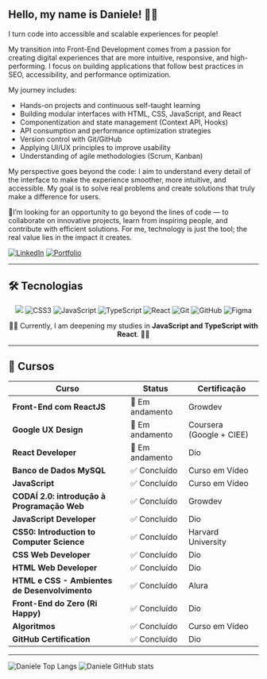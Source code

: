 ## Hello, my name is Daniele! 👩‍💻
I turn code into accessible and scalable experiences for people!

My transition into Front-End Development comes from a passion for creating digital experiences that are more intuitive, responsive, and high-performing. I focus on building applications that follow best practices in SEO, accessibility, and performance optimization.

My journey includes:
- Hands-on projects and continuous self-taught learning 
- Building modular interfaces with HTML, CSS, JavaScript, and React 
- Componentization and state management (Context API, Hooks) 
- API consumption and performance optimization strategies 
- Version control with Git/GitHub 
- Applying UI/UX principles to improve usability 
- Understanding of agile methodologies (Scrum, Kanban) 

My perspective goes beyond the code: I aim to understand every detail of the interface to make the experience smoother, more intuitive, and accessible. My goal is to solve real problems and create solutions that truly make a difference for users.

🎯I’m looking for an opportunity to go beyond the lines of code — to collaborate on innovative projects, learn from inspiring people, and contribute with efficient solutions. For me, technology is just the tool; the real value lies in the impact it creates.

[![LinkedIn](https://img.shields.io/badge/LinkedIn-0077B5?style=for-the-badge&logo=linkedin&logoColor=white)](https://www.linkedin.com/in/danieleksantos/)
[![Portfolio](https://img.shields.io/badge/Portfolio-FF5722?style=for-the-badge&logo=todoist&logoColor=white)](https://danieleksantos.github.io/)


-----

## 🛠️ Tecnologias

<p align="center">
  <img src="https://img.shields.io/badge/HTML5-E34F26?style=for-the-badge&logo=html5&logoColor=white" />
  <img src="https://img.shields.io/badge/CSS3-1572B6?style=for-the-badge&logo=css3&logoColor=white" alt="CSS3" />
  <img src="https://img.shields.io/badge/JavaScript-F7DF1E?style=for-the-badge&logo=javascript&logoColor=black" alt="JavaScript" />
  <img src="https://img.shields.io/badge/TypeScript-007ACC?style=for-the-badge&logo=typescript&logoColor=white" alt="TypeScript" />
  <img src="https://img.shields.io/badge/React-20232A?style=for-the-badge&logo=react&logoColor=61DAFB" alt="React" />
  <img src="https://img.shields.io/badge/GIT-E44C30?style=for-the-badge&logo=git&logoColor=white" alt="Git" />
  <img src="https://img.shields.io/badge/GitHub-100000?style=for-the-badge&logo=github&logoColor=white" alt="GitHub" />
  <img src="https://img.shields.io/badge/Figma-696969?style=for-the-badge&logo=figma&logoColor=figma" alt="Figma" />
</p>



<p align="center">🚀🚀 Currently, I am deepening my studies in <b>JavaScript and TypeScript with React</b>. 🚀🚀</p>



-----

## 📖 Cursos

| **Curso**                                     | **Status**       | **Certificação**        |
|-----------------------------------------------|------------------|-------------------------|
| **Front-End com ReactJS**                     | 🚀 Em andamento  | Growdev                 |
| **Google UX Design**                          | 🚀 Em andamento  | Coursera (Google + CIEE)|
| **React Developer**                           | 🚀 Em andamento  | Dio                     |
| **Banco de Dados MySQL**                      | ✅ Concluído     | Curso em Vídeo          |
| **JavaScript**                                | ✅ Concluído     | Curso em Vídeo          |
| **CODAÍ 2.0: introdução à Programação Web**   | ✅ Concluído     | Growdev                 |
| **JavaScript Developer**                      | ✅ Concluído     | Dio                     |
| **CS50: Introduction to Computer Science**    | ✅ Concluído     | Harvard University      |
| **CSS Web Developer**                         | ✅ Concluído     | Dio                     |
| **HTML Web Developer**                        | ✅ Concluído     | Dio                     |
| **HTML e CSS - Ambientes de Desenvolvimento** | ✅ Concluído     | Alura                   |
| **Front-End do Zero (Ri Happy)**              | ✅ Concluído     | Dio                     |
| **Algoritmos**                                | ✅ Concluído     | Curso em Vídeo          |
| **GitHub Certification**                      | ✅ Concluído     | Dio                     |

-----

![Daniele Top Langs](https://github-readme-stats.vercel.app/api/top-langs/?username=danieleksantos&size_weight=0.5&count_weight=0.5&theme=dracula)
![Daniele GitHub stats](https://github-readme-stats.vercel.app/api?username=danieleksantos&show_icons=true&theme=dracula)
